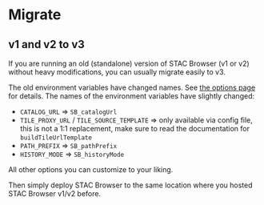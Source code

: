 # Migrate

## v1 and v2 to v3

If you are running an old (standalone) version of STAC Browser (v1 or v2) without heavy modifications,
you can usually migrate easily to v3.

The old environment variables have changed names. See [the options page](options.md) for details.
The names of the environment variables have slightly changed:

* `CATALOG_URL` => `SB_catalogUrl`
* `TILE_PROXY_URL` / `TILE_SOURCE_TEMPLATE` => only available via config file, this is not a 1:1 replacement, make sure to read the documentation for `buildTileUrlTemplate`
* `PATH_PREFIX` => `SB_pathPrefix`
* `HISTORY_MODE` => `SB_historyMode`

All other options you can customize to your liking.

Then simply deploy STAC Browser to the same location where you hosted STAC Browser v1/v2 before.
